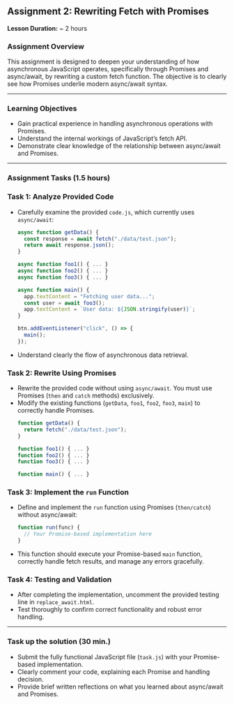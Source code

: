 ## Assignment 2: Rewriting Fetch with Promises

**Lesson Duration:** ~ 2 hours

### Assignment Overview
This assignment is designed to deepen your understanding of how asynchronous JavaScript operates, specifically through Promises and async/await, by rewriting a custom fetch function. The objective is to clearly see how Promises underlie modern async/await syntax.

---

### Learning Objectives
- Gain practical experience in handling asynchronous operations with Promises.
- Understand the internal workings of JavaScript’s fetch API.
- Demonstrate clear knowledge of the relationship between async/await and Promises.

---

### Assignment Tasks (1.5 hours)

### Task 1: Analyze Provided Code
- Carefully examine the provided `code.js`, which currently uses `async/await`:
  ```javascript
  async function getData() {
    const response = await fetch("./data/test.json");
    return await response.json();
  }

  async function foo1() { ... }
  async function foo2() { ... }
  async function foo3() { ... }

  async function main() {
    app.textContent = "Fetching user data...";
    const user = await foo3();
    app.textContent = `User data: ${JSON.stringify(user)}`;
  }

  btn.addEventListener("click", () => {
    main();
  });
  ```
- Understand clearly the flow of asynchronous data retrieval.

### Task 2: Rewrite Using Promises
- Rewrite the provided code without using `async/await`. You must use Promises (`then` and `catch` methods) exclusively.
- Modify the existing functions (`getData`, `foo1`, `foo2`, `foo3`, `main`) to correctly handle Promises.
  ```javascript
  function getData() {
    return fetch("./data/test.json");
  }

  function foo1() { ... }
  function foo2() { ... }
  function foo3() { ... }

  function main() { ... }
  ```

### Task 3: Implement the `run` Function
- Define and implement the `run` function using Promises (`then/catch`) without async/await:
  ```javascript
  function run(func) {
    // Your Promise-based implementation here
  }
  ```
- This function should execute your Promise-based `main` function, correctly handle fetch results, and manage any errors gracefully.

### Task 4: Testing and Validation
- After completing the implementation, uncomment the provided testing line in `replace_await.html`.
- Test thoroughly to confirm correct functionality and robust error handling.

---

### Task up the solution (30 min.)
- Submit the fully functional JavaScript file (`task.js`) with your Promise-based implementation.
- Clearly comment your code, explaining each Promise and handling decision.
- Provide brief written reflections on what you learned about async/await and Promises.
